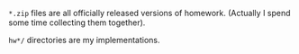 `*.zip` files are all officially released versions of homework. (Actually I spend some time collecting them together).

`hw*/` directories are my implementations.
